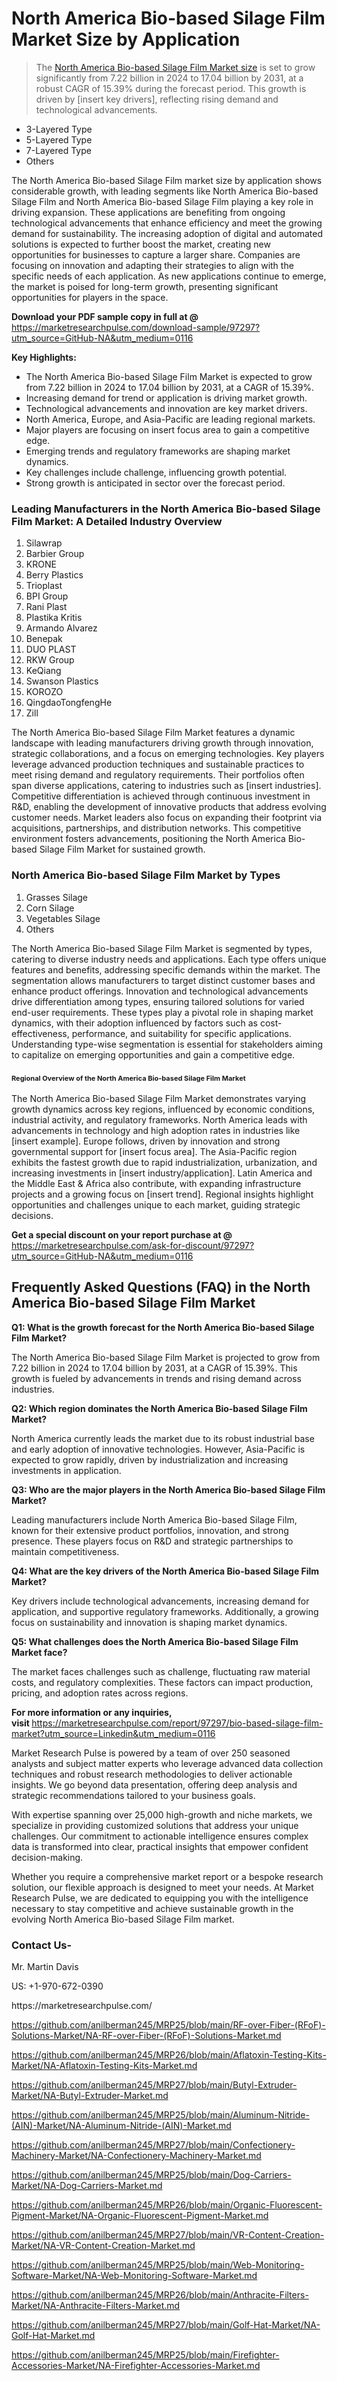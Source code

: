 <h1>North America Bio-based Silage Film Market&nbsp;Size by Application</h1><blockquote><p>The <a href="https://marketresearchpulse.com/download-sample/97297?utm_source=GitHub-NA&amp;utm_medium=0116">North America Bio-based Silage Film Market size</a> is set to grow significantly from 7.22 billion in 2024 to 17.04 billion by 2031, at a robust CAGR of 15.39% during the forecast period. This growth is driven by [insert key drivers], reflecting rising demand and technological advancements.</p></blockquote><ul><li>3-Layered Type<li> 5-Layered Type<li> 7-Layered Type<li> Others</li></ul><p>The North America Bio-based Silage Film market size by application shows considerable growth, with leading segments like North America Bio-based Silage Film and North America Bio-based Silage Film playing a key role in driving expansion. These applications are benefiting from ongoing technological advancements that enhance efficiency and meet the growing demand for sustainability. The increasing adoption of digital and automated solutions is expected to further boost the market, creating new opportunities for businesses to capture a larger share. Companies are focusing on innovation and adapting their strategies to align with the specific needs of each application. As new applications continue to emerge, the market is poised for long-term growth, presenting significant opportunities for players in the space.</p><p><strong>Download your PDF sample copy in full at @ </strong><a href="https://marketresearchpulse.com/download-sample/97297?utm_source=GitHub-NA&amp;utm_medium=0116">https://marketresearchpulse.com/download-sample/97297?utm_source=GitHub-NA&amp;utm_medium=0116</a></p><p><strong>Key Highlights: </strong></p><ul><li>The North America Bio-based Silage Film Market is expected to grow from 7.22 billion in 2024 to 17.04 billion by 2031, at a CAGR of 15.39%.</li><li>Increasing demand for trend or application is driving market growth.</li><li>Technological advancements and innovation are key market drivers.</li><li>North America, Europe, and Asia-Pacific are leading regional markets.</li><li>Major players are focusing on insert focus area to gain a competitive edge.</li><li>Emerging trends and regulatory frameworks are shaping market dynamics.</li><li>Key challenges include challenge, influencing growth potential.</li><li>Strong growth is anticipated in sector over the forecast period.</li></ul><h3>Leading Manufacturers in the North America Bio-based Silage Film Market: A Detailed Industry Overview</h3><ol><li>Silawrap</li><li>Barbier Group</li><li>KRONE</li><li>Berry Plastics</li><li>Trioplast</li><li>BPI Group</li><li>Rani Plast</li><li>Plastika Kritis</li><li>Armando Alvarez</li><li>Benepak</li><li>DUO PLAST</li><li>RKW Group</li><li>KeQiang</li><li>Swanson Plastics</li><li>KOROZO</li><li>QingdaoTongfengHe</li><li>Zill</li></ol><div class="flex max-w-full flex-col flex-grow"><div class="min-h-8 text-message flex w-full flex-col items-end gap-2 whitespace-normal break-words [.text-message+&amp;]:mt-5" dir="auto" data-message-author-role="assistant" data-message-id="fd8432e4-4910-450d-b182-61b7bfb0a01f" data-message-model-slug="gpt-4o"><div class="flex w-full flex-col gap-1 empty:hidden first:pt-[3px]"><div class="markdown prose w-full break-words dark:prose-invert light"><p>The North America Bio-based Silage Film Market features a dynamic landscape with leading manufacturers driving growth through innovation, strategic collaborations, and a focus on emerging technologies. Key players leverage advanced production techniques and sustainable practices to meet rising demand and regulatory requirements. Their portfolios often span diverse applications, catering to industries such as [insert industries]. Competitive differentiation is achieved through continuous investment in R&amp;D, enabling the development of innovative products that address evolving customer needs. Market leaders also focus on expanding their footprint via acquisitions, partnerships, and distribution networks. This competitive environment fosters advancements, positioning the North America Bio-based Silage Film Market for sustained growth.</p></div></div></div></div><h3>North America Bio-based Silage Film Market by Types</h3><ol><li>Grasses Silage<li> Corn Silage<li> Vegetables Silage<li> Others</li></ol><div class="flex max-w-full flex-col flex-grow"><div class="min-h-8 text-message flex w-full flex-col items-end gap-2 whitespace-normal break-words [.text-message+&amp;]:mt-5" dir="auto" data-message-author-role="assistant" data-message-id="084470be-0bb7-4664-bddf-5156b4f41249" data-message-model-slug="gpt-4o-mini"><div class="flex w-full flex-col gap-1 empty:hidden first:pt-[3px]"><div class="markdown prose w-full break-words dark:prose-invert light"><p>The North America Bio-based Silage Film Market is segmented by types, catering to diverse industry needs and applications. Each type offers unique features and benefits, addressing specific demands within the market. The segmentation allows manufacturers to target distinct customer bases and enhance product offerings. Innovation and technological advancements drive differentiation among types, ensuring tailored solutions for varied end-user requirements. These types play a pivotal role in shaping market dynamics, with their adoption influenced by factors such as cost-effectiveness, performance, and suitability for specific applications. Understanding type-wise segmentation is essential for stakeholders aiming to capitalize on emerging opportunities and gain a competitive edge.</p></div></div></div></div><h3><span style="font-size: 11px;">Regional Overview of the North America Bio-based Silage Film Market</span></h3><div class="flex max-w-full flex-col flex-grow"><div class="min-h-8 text-message flex w-full flex-col items-end gap-2 whitespace-normal break-words [.text-message+&amp;]:mt-5" dir="auto" data-message-author-role="assistant" data-message-id="e9038762-ce64-4e30-91c9-9bd413514231" data-message-model-slug="gpt-4o-mini"><div class="flex w-full flex-col gap-1 empty:hidden first:pt-[3px]"><div class="markdown prose w-full break-words dark:prose-invert light"><p>The North America Bio-based Silage Film Market demonstrates varying growth dynamics across key regions, influenced by economic conditions, industrial activity, and regulatory frameworks. North America leads with advancements in technology and high adoption rates in industries like [insert example]. Europe follows, driven by innovation and strong governmental support for [insert focus area]. The Asia-Pacific region exhibits the fastest growth due to rapid industrialization, urbanization, and increasing investments in [insert industry/application]. Latin America and the Middle East &amp; Africa also contribute, with expanding infrastructure projects and a growing focus on [insert trend]. Regional insights highlight opportunities and challenges unique to each market, guiding strategic decisions.</p></div></div></div></div><p><strong>Get a special discount on your report purchase at @ </strong><a href="https://marketresearchpulse.com/ask-for-discount/97297?utm_source=GitHub-NA&amp;utm_medium=0116">https://marketresearchpulse.com/ask-for-discount/97297?utm_source=GitHub-NA&amp;utm_medium=0116</a></p><h2>Frequently Asked Questions (FAQ) in the North America Bio-based Silage Film Market</h2><p><strong>Q1: What is the growth forecast for the North America Bio-based Silage Film Market?</strong></p><p>The North America Bio-based Silage Film Market is projected to grow from 7.22 billion in 2024 to 17.04 billion by 2031, at a CAGR of 15.39%. This growth is fueled by advancements in trends and rising demand across industries.</p><p><strong>Q2: Which region dominates the North America Bio-based Silage Film Market?</strong></p><p>North America currently leads the market due to its robust industrial base and early adoption of innovative technologies. However, Asia-Pacific is expected to grow rapidly, driven by industrialization and increasing investments in application.</p><p><strong>Q3: Who are the major players in the North America Bio-based Silage Film Market?</strong></p><p>Leading manufacturers include North America Bio-based Silage Film, known for their extensive product portfolios, innovation, and strong presence. These players focus on R&amp;D and strategic partnerships to maintain competitiveness.</p><p><strong>Q4: What are the key drivers of the North America Bio-based Silage Film Market?</strong></p><p>Key drivers include technological advancements, increasing demand for application, and supportive regulatory frameworks. Additionally, a growing focus on sustainability and innovation is shaping market dynamics.</p><p><strong>Q5: What challenges does the North America Bio-based Silage Film Market face?</strong></p><p>The market faces challenges such as challenge, fluctuating raw material costs, and regulatory complexities. These factors can impact production, pricing, and adoption rates across regions.</p><p><strong>For more information or any inquiries, visit&nbsp;</strong><a href="https://marketresearchpulse.com/report/97297/bio-based-silage-film-market?utm_source=Linkedin&utm_medium=0116">https://marketresearchpulse.com/report/97297/bio-based-silage-film-market?utm_source=Linkedin&utm_medium=0116</a></p><p>Market Research Pulse is powered by a team of over 250 seasoned analysts and subject matter experts who leverage advanced data collection techniques and robust research methodologies to deliver actionable insights. We go beyond data presentation, offering deep analysis and strategic recommendations tailored to your business goals.</p><p>With expertise spanning over 25,000 high-growth and niche markets, we specialize in providing customized solutions that address your unique challenges. Our commitment to actionable intelligence ensures complex data is transformed into clear, practical insights that empower confident decision-making.</p><p>Whether you require a comprehensive market report or a bespoke research solution, our flexible approach is designed to meet your needs. At Market Research Pulse, we are dedicated to equipping you with the intelligence necessary to stay competitive and achieve sustainable growth in the evolving North America Bio-based Silage Film market.</p><h3><strong>Contact Us-</strong></h3><p>Mr. Martin Davis</p><p>US: +1-970-672-0390</p><p>https://marketresearchpulse.com/</p><p><a href="https://github.com/anilberman245/MRP25/blob/main/RF-over-Fiber-(RFoF)-Solutions-Market/NA-RF-over-Fiber-(RFoF)-Solutions-Market.md">https://github.com/anilberman245/MRP25/blob/main/RF-over-Fiber-(RFoF)-Solutions-Market/NA-RF-over-Fiber-(RFoF)-Solutions-Market.md</a></p><p><a href="https://github.com/anilberman245/MRP26/blob/main/Aflatoxin-Testing-Kits-Market/NA-Aflatoxin-Testing-Kits-Market.md">https://github.com/anilberman245/MRP26/blob/main/Aflatoxin-Testing-Kits-Market/NA-Aflatoxin-Testing-Kits-Market.md</a></p><p><a href="https://github.com/anilberman245/MRP27/blob/main/Butyl-Extruder-Market/NA-Butyl-Extruder-Market.md">https://github.com/anilberman245/MRP27/blob/main/Butyl-Extruder-Market/NA-Butyl-Extruder-Market.md</a></p><p><a href="https://github.com/anilberman245/MRP25/blob/main/Aluminum-Nitride-(AIN)-Market/NA-Aluminum-Nitride-(AIN)-Market.md">https://github.com/anilberman245/MRP25/blob/main/Aluminum-Nitride-(AIN)-Market/NA-Aluminum-Nitride-(AIN)-Market.md</a></p><p><a href="https://github.com/anilberman245/MRP27/blob/main/Confectionery-Machinery-Market/NA-Confectionery-Machinery-Market.md">https://github.com/anilberman245/MRP27/blob/main/Confectionery-Machinery-Market/NA-Confectionery-Machinery-Market.md</a></p><p><a href="https://github.com/anilberman245/MRP25/blob/main/Dog-Carriers-Market/NA-Dog-Carriers-Market.md">https://github.com/anilberman245/MRP25/blob/main/Dog-Carriers-Market/NA-Dog-Carriers-Market.md</a></p><p><a href="https://github.com/anilberman245/MRP26/blob/main/Organic-Fluorescent-Pigment-Market/NA-Organic-Fluorescent-Pigment-Market.md">https://github.com/anilberman245/MRP26/blob/main/Organic-Fluorescent-Pigment-Market/NA-Organic-Fluorescent-Pigment-Market.md</a></p><p><a href="https://github.com/anilberman245/MRP27/blob/main/VR-Content-Creation-Market/NA-VR-Content-Creation-Market.md">https://github.com/anilberman245/MRP27/blob/main/VR-Content-Creation-Market/NA-VR-Content-Creation-Market.md</a></p><p><a href="https://github.com/anilberman245/MRP25/blob/main/Web-Monitoring-Software-Market/NA-Web-Monitoring-Software-Market.md">https://github.com/anilberman245/MRP25/blob/main/Web-Monitoring-Software-Market/NA-Web-Monitoring-Software-Market.md</a></p><p><a href="https://github.com/anilberman245/MRP26/blob/main/Anthracite-Filters-Market/NA-Anthracite-Filters-Market.md">https://github.com/anilberman245/MRP26/blob/main/Anthracite-Filters-Market/NA-Anthracite-Filters-Market.md</a></p><p><a href="https://github.com/anilberman245/MRP27/blob/main/Golf-Hat-Market/NA-Golf-Hat-Market.md">https://github.com/anilberman245/MRP27/blob/main/Golf-Hat-Market/NA-Golf-Hat-Market.md</a></p><p><a href="https://github.com/anilberman245/MRP25/blob/main/Firefighter-Accessories-Market/NA-Firefighter-Accessories-Market.md">https://github.com/anilberman245/MRP25/blob/main/Firefighter-Accessories-Market/NA-Firefighter-Accessories-Market.md</a></p>
